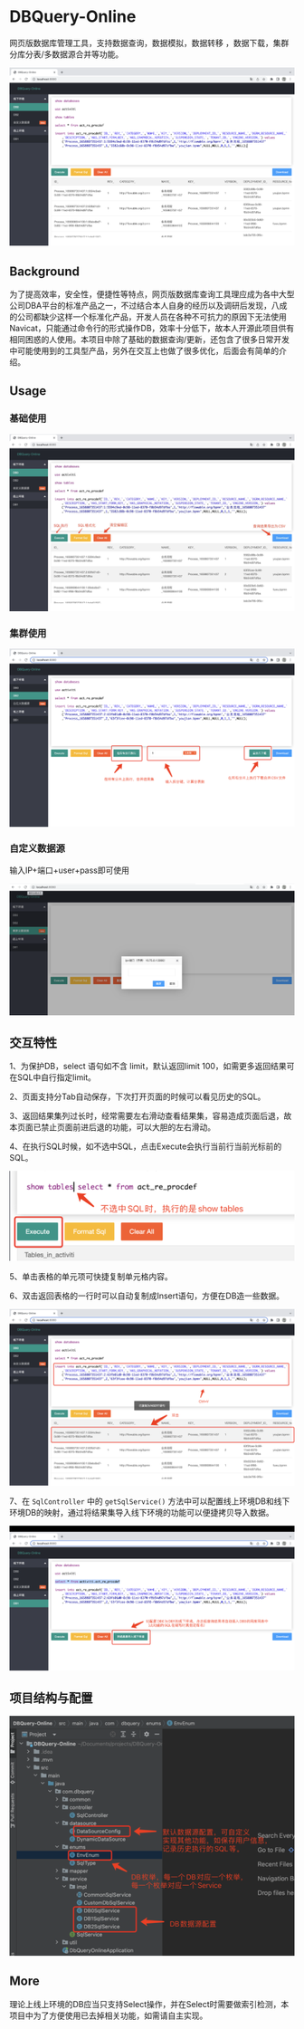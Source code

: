 # DBQuery-Online

网页版数据库管理工具，支持数据查询，数据模拟，数据转移 ，数据下载，集群分库分表/多数据源合并等功能。

![Untitled](DBQuery-Online%20ea01e0ac6b334cfa9e5267ec0cfe1408/Untitled.png)

## Background

为了提高效率，安全性，便捷性等特点，网页版数据库查询工具理应成为各中大型公司DBA平台的标准产品之一，不过结合本人自身的经历以及调研后发现，八成的公司都缺少这样一个标准化产品，开发人员在各种不可抗力的原因下无法使用Navicat，只能通过命令行的形式操作DB，效率十分低下，故本人开源此项目供有相同困惑的人使用。本项目中除了基础的数据查询/更新，还包含了很多日常开发中可能使用到的工具型产品，另外在交互上也做了很多优化，后面会有简单的介绍。

## Usage

### 基础使用

![Untitled](DBQuery-Online%20ea01e0ac6b334cfa9e5267ec0cfe1408/Untitled.jpeg)

### 集群使用

![Untitled](DBQuery-Online%20ea01e0ac6b334cfa9e5267ec0cfe1408/Untitled%201.png)

### 自定义数据源

输入IP+端口+user+pass即可使用

![Untitled](DBQuery-Online%20ea01e0ac6b334cfa9e5267ec0cfe1408/Untitled%202.png)

## 交互特性

1、为保护DB，select 语句如不含 limit，默认返回limit 100，如需更多返回结果可在SQL中自行指定limit。

2、页面支持分Tab自动保存，下次打开页面的时候可以看见历史的SQL。

3、返回结果集列过长时，经常需要左右滑动查看结果集，容易造成页面后退，故本页面已禁止页面前进后退的功能，可以大胆的左右滑动。

4、在执行SQL时候，如不选中SQL，点击Execute会执行当前行当前光标前的SQL。

![Untitled](DBQuery-Online%20ea01e0ac6b334cfa9e5267ec0cfe1408/Untitled%203.png)

5、单击表格的单元项可快捷复制单元格内容。

6、双击返回表格的一行时可以自动复制成Insert语句，方便在DB造一些数据。

![Untitled](DBQuery-Online%20ea01e0ac6b334cfa9e5267ec0cfe1408/Untitled%204.png)

7、在 `SqlController` 中的 `getSqlService()` 方法中可以配置线上环境DB和线下环境DB的映射，通过将结果集导入线下环境的功能可以便捷拷贝导入数据。

![Untitled](DBQuery-Online%20ea01e0ac6b334cfa9e5267ec0cfe1408/Untitled%205.png)

## 项目结构与配置

![Untitled](DBQuery-Online%20ea01e0ac6b334cfa9e5267ec0cfe1408/Untitled%206.png)

## More

理论上线上环境的DB应当只支持Select操作，并在Select时需要做索引检测，本项目中为了方便使用已去掉相关功能，如需请自主实现。